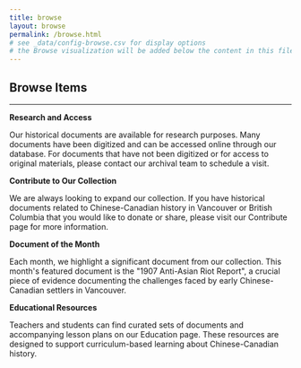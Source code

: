 ```yaml
---
title: browse
layout: browse
permalink: /browse.html
# see _data/config-browse.csv for display options
# the Browse visualization will be added below the content in this file
---
```


## Browse Items

---
<b>Research and Access</b>

Our historical documents are available for research purposes. Many documents have been digitized and can be accessed online through our database. For documents that have not been digitized or for access to original materials, please contact our archival team to schedule a visit.

<b>Contribute to Our Collection</b>

We are always looking to expand our collection. If you have historical documents related to Chinese-Canadian history in Vancouver or British Columbia that you would like to donate or share, please visit our Contribute page for more information.

<b>Document of the Month</b>

Each month, we highlight a significant document from our collection. This month's featured document is the "1907 Anti-Asian Riot Report", a crucial piece of evidence documenting the challenges faced by early Chinese-Canadian settlers in Vancouver.

<b>Educational Resources</b>

Teachers and students can find curated sets of documents and accompanying lesson plans on our Education page. These resources are designed to support curriculum-based learning about Chinese-Canadian history.
